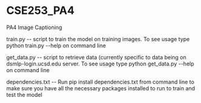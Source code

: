 # CSE253_PA4
PA4 Image Captioning

train.py -- script to train the model on training images. To see usage type python train.py --help on command line

get_data.py -- script to retrieve data (currently specific to data being on dsmlp-login.ucsd.edu server. To see usage type python get_data.py --help on command line

dependencies.txt -- Run pip install dependencies.txt from command line to make sure you have all the necessary packages installed to run to train and test the model
